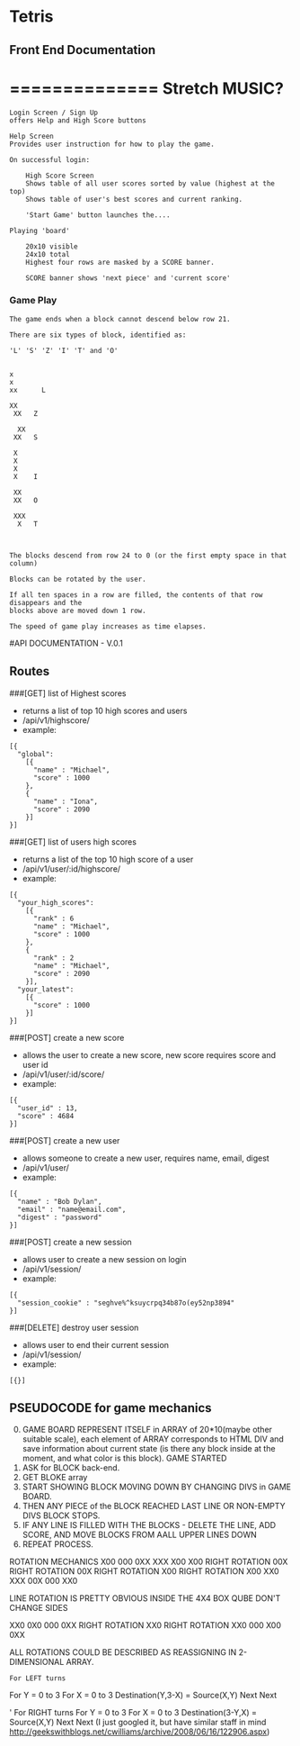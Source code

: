# Tetris

## Front End Documentation

==============
Stretch MUSIC?
==============


	Login Screen / Sign Up
	offers Help and High Score buttons

	Help Screen
	Provides user instruction for how to play the game.

	On successful login:

		High Score Screen
		Shows table of all user scores sorted by value (highest at the top)
		Shows table of user's best scores and current ranking.

		'Start Game' button launches the....

	Playing 'board'

		20x10 visible
		24x10 total
		Highest four rows are masked by a SCORE banner.

		SCORE banner shows 'next piece' and 'current score'


### Game Play

	The game ends when a block cannot descend below row 21.

	There are six types of block, identified as:

	'L' 'S' 'Z' 'I' 'T' and 'O'


	x
	x
	xx		L

	XX
	 XX   Z

	  XX
	 XX   S

	 X
	 X
	 X
	 X    I

	 XX
	 XX   O

	 XXX
	  X   T



	The blocks descend from row 24 to 0 (or the first empty space in that column)

	Blocks can be rotated by the user.

	If all ten spaces in a row are filled, the contents of that row disappears and the
	blocks above are moved down 1 row.

	The speed of game play increases as time elapses.


#API DOCUMENTATION - V.0.1

## Routes

###[GET] list of Highest scores
- returns a list of top 10 high scores and users
- /api/v1/highscore/
- example:
```
[{
  "global":
    [{
      "name" : "Michael",
      "score" : 1000
    },
    {
      "name" : "Iona",
      "score" : 2090
    }]
}]
```

###[GET] list of users high scores
- returns a list of the top 10 high score of a user
- /api/v1/user/:id/highscore/
- example:
```
[{
  "your_high_scores":
    [{
      "rank" : 6
      "name" : "Michael",
      "score" : 1000
    },
    {
      "rank" : 2
      "name" : "Michael",
      "score" : 2090
    }],
  "your_latest":
    [{
      "score" : 1000
    }]
}]
```

###[POST] create a new score
- allows the user to create a new score, new score requires score and user id
- /api/v1/user/:id/score/
- example:
```
[{
  "user_id" : 13,
  "score" : 4684
}]
```

###[POST] create a new user
- allows someone to create a new user, requires name, email, digest
- /api/v1/user/
- example:
```
[{
  "name" : "Bob Dylan",
  "email" : "name@email.com",
  "digest" : "password"
}]
```

###[POST] create a new session
- allows user to create a new session on login
- /api/v1/session/
- example:
```
[{
  "session_cookie" : "seghve%^ksuycrpq34b87o(ey52np3894"
}]
```

###[DELETE] destroy user session
- allows user to end their current session
- /api/v1/session/
- example:
```
[{}]
```


## PSEUDOCODE for game mechanics
  0. GAME BOARD REPRESENT ITSELF in ARRAY of 20*10(maybe other suitable scale),
  each element of ARRAY corresponds to HTML DIV and save information about current state
  (is there any block inside at the moment, and what color is this block).
  GAME STARTED
  1. ASK for BLOCK back-end.
  2. GET BLOKE array
  3. START SHOWING BLOCK MOVING DOWN BY CHANGING DIVS in GAME BOARD.
  4. THEN ANY PIECE of the BLOCK REACHED LAST LINE OR NON-EMPTY DIVS BLOCK STOPS.
  5. IF ANY LINE IS FILLED WITH THE BLOCKS - DELETE THE LINE, ADD SCORE, AND MOVE BLOCKS FROM AALL UPPER LINES DOWN
  6. REPEAT PROCESS.

  ROTATION MECHANICS
  X00                   000                 0XX                 XXX                 X00
  X00  RIGHT ROTATION   00X  RIGHT ROTATION 00X RIGHT ROTATION  X00 RIGHT ROTATION  X00
  XX0                   XXX                 00X                 000                 XX0

  LINE ROTATION IS PRETTY OBVIOUS INSIDE THE 4X4 BOX
  QUBE DON'T CHANGE SIDES

  XX0                0X0                000
  0XX RIGHT ROTATION XX0 RIGHT ROTATION XX0
  000                X00                0XX

  ALL ROTATIONS COULD BE DESCRIBED AS REASSIGNING IN 2-DIMENSIONAL ARRAY.

    For LEFT turns
For Y = 0 to 3
    For X = 0 to 3
        Destination(Y,3-X) = Source(X,Y)
    Next
Next

' For RIGHT turns
For Y = 0 to 3
    For X = 0 to 3
        Destination(3-Y,X) = Source(X,Y)
    Next
Next
(I just googled it, but have similar staff in mind http://geekswithblogs.net/cwilliams/archive/2008/06/16/122906.aspx)
